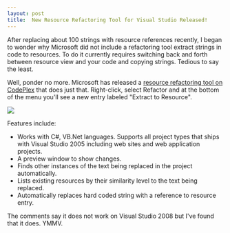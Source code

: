 ```yaml
---
layout: post
title:  New Resource Refactoring Tool for Visual Studio Released!
---
```

After replacing about 100 strings with resource references recently, I began to wonder why Microsoft did not include a refactoring tool extract strings in code to resources. To do it currently requires switching back and forth between resource view and your code and copying strings. Tedious to say the least.

Well, ponder no more. Microsoft has released a [resource refactoring tool on CodePlex](http://www.codeplex.com/ResourceRefactoring) that does just that. Right-click, select Refactor and at the bottom of the menu you'll see a new entry labeled "Extract to Resource".

![](http://www.codeplex.com/Project/Download/FileDownload.aspx?ProjectName=ResourceRefactoring&DownloadId=3748)

Features include:

  * Works with C#, VB.Net languages. Supports all project types that ships with Visual Studio 2005 including web sites and web application projects. 
  * A preview window to show changes. 
  * Finds other instances of the text being replaced in the project automatically. 
  * Lists existing resources by their similarity level to the text being replaced. 
  * Automatically replaces hard coded string with a reference to resource entry. 

The comments say it does not work on Visual Studio 2008 but I've found that it does. YMMV.
